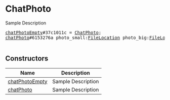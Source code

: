 # ChatPhoto

Sample Description

<pre>
<a href="../constructor/chatPhotoEmpty">chatPhotoEmpty</a>#37c1011c = <a href="../type/ChatPhoto.md">ChatPhoto</a>;
<a href="../constructor/chatPhoto">chatPhoto</a>#6153276a photo_small:<a href="../type/FileLocation.md">FileLocation</a> photo_big:<a href="../type/FileLocation.md">FileLocation</a> = <a href="../type/ChatPhoto.md">ChatPhoto</a>;

</pre>

## Constructors

| Name | Description |
|------|-------------|
| [chatPhotoEmpty](../constructor/chatPhotoEmpty.md) | Sample Description |
| [chatPhoto](../constructor/chatPhoto.md) | Sample Description |

